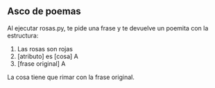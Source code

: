 Asco de poemas
--------------

Al ejecutar rosas.py, te pide una frase y te devuelve un poemita con la estructura:
1. Las rosas son rojas
2. [atributo] es [cosa] A
3. [frase original] A

La cosa tiene que rimar con la frase original.